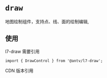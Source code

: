 # `draw`
 地图绘制组件，支持点、线、面的绘制编辑,

## 使用

l7-draw 需要引用

```
import { DrawControl } from '@antv/l7-draw';

```
CDN 版本引用
